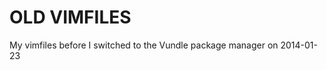 OLD VIMFILES
============

My vimfiles before I switched to the Vundle package manager on 2014-01-23
